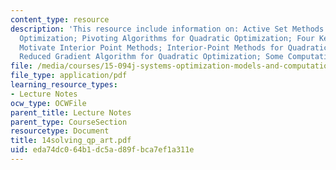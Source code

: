```yaml
---
content_type: resource
description: 'This resource include information on: Active Set Methods for Quadratic
  Optimization; Pivoting Algorithms for Quadratic Optimization; Four Key Ideas that
  Motivate Interior Point Methods; Interior-Point Methods for Quadratic Optimization;
  Reduced Gradient Algorithm for Quadratic Optimization; Some Computational Results.'
file: /media/courses/15-094j-systems-optimization-models-and-computation-sma-5223-spring-2004/eda74dc064b1dc5ad89fbca7ef1a311e_14solving_qp_art.pdf
file_type: application/pdf
learning_resource_types:
- Lecture Notes
ocw_type: OCWFile
parent_title: Lecture Notes
parent_type: CourseSection
resourcetype: Document
title: 14solving_qp_art.pdf
uid: eda74dc0-64b1-dc5a-d89f-bca7ef1a311e
---
```


